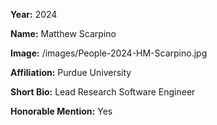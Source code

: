 **Year:** 2024

**Name:** Matthew Scarpino

**Image:** /images/People-2024-HM-Scarpino.jpg

**Affiliation:** Purdue University

**Short Bio:** Lead Research Software Engineer

**Honorable Mention:** Yes
